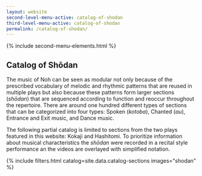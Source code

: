 ```yaml
---
layout: website
second-level-menu-active: catalog-of-shodan
third-level-menu-active: catalog-of-shodan
permalink: /catalog-of-shodan/
---
```


{% include second-menu-elements.html %}

<main class="page-content">
  <div class="text-container">
    <h2>Catalog of Shōdan</h2>
    <p>The music of Noh can be seen as modular not only because of the prescribed vocabulary of melodic and rhythmic patterns that are reused in multiple plays but also because these patterns form larger sections (<em>shōdan</em>) that are sequenced according to function and reoccur throughout the repertoire. There are around one hundred different types of sections that can be categorized into four types: Spoken (<em>kotoba</em>), Chanted (<em>au</em>), Entrance and Exit music, and Dance music.
 </p><p>
The following partial catalog is limited to sections from the two plays featured in this website: Kokaji and Hashitomi. To prioritize information about musical characteristics the <em>shōdan</em> were recorded in a recital style performance an the videos are overlayed with simplified notation. </p>
  </div>
<p id="catalog"></p>
  {% include filters.html catalog=site.data.catalog-sections images="shodan" %}

</main>
